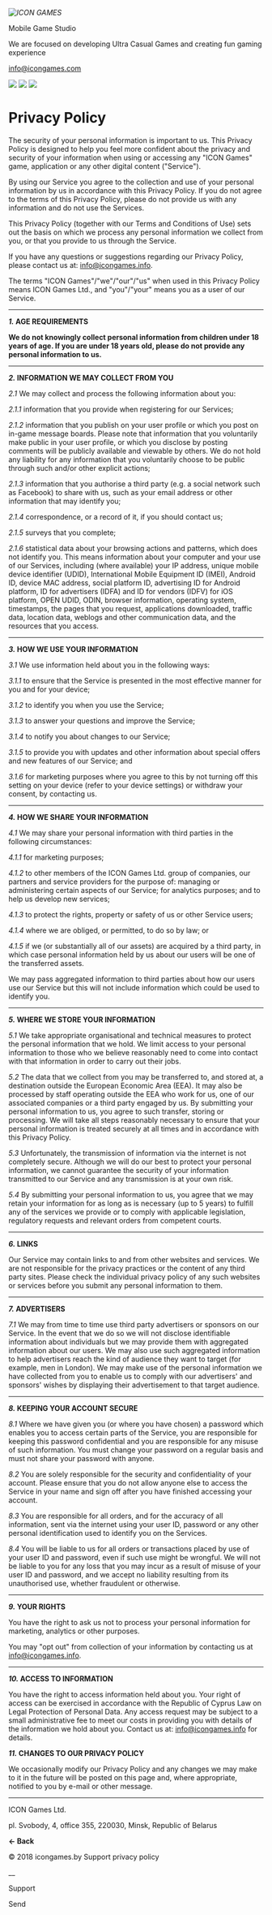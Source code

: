 _![ICON GAMES](i/logo3.png)_

Mobile Game Studio

We are focused on developing Ultra Casual Games and creating fun gaming
experience

info@icongames.com

![](i/soc-ig.png) ![](i/soc-fb.png) ![](i/soc-vk.png)

# Privacy Policy

The security of your personal information is important to us. This Privacy
Policy is designed to help you feel more confident about the privacy and
security of your information when using or accessing any "ICON Games" game,
application or any other digital content ("Service").

By using our Service you agree to the collection and use of your personal
information by us in accordance with this Privacy Policy. If you do not agree
to the terms of this Privacy Policy, please do not provide us with any
information and do not use the Services.

This Privacy Policy (together with our Terms and Conditions of Use) sets out
the basis on which we process any personal information we collect from you, or
that you provide to us through the Service.

If you have any questions or suggestions regarding our Privacy Policy, please
contact us at: info@icongames.info.

The terms "ICON Games"/"we"/"our"/"us" when used in this Privacy Policy means
ICON Games Ltd., and "you"/"your" means you as a user of our Service.

* * *

**_1._ AGE REQUIREMENTS**

**We do not knowingly collect personal information from children under 18
years of age. If you are under 18 years old, please do not provide any
personal information to us.**

* * *

**_2._ INFORMATION WE MAY COLLECT FROM YOU**

_2.1_ We may collect and process the following information about you:

_2.1.1_ information that you provide when registering for our Services;

_2.1.2_ information that you publish on your user profile or which you post on
in-game message boards. Please note that information that you voluntarily make
public in your user profile, or which you disclose by posting comments will be
publicly available and viewable by others. We do not hold any liability for
any information that you voluntarily choose to be public through such and/or
other explicit actions;

_2.1.3_ information that you authorise a third party (e.g. a social network
such as Facebook) to share with us, such as your email address or other
information that may identify you;

_2.1.4_ correspondence, or a record of it, if you should contact us;

_2.1.5_ surveys that you complete;

_2.1.6_ statistical data about your browsing actions and patterns, which does
not identify you. This means information about your computer and your use of
our Services, including (where available) your IP address, unique mobile
device identifier (UDID), International Mobile Equipment ID (IMEI), Android
ID, device MAC address, social platform ID, advertising ID for Android
platform, ID for advertisers (IDFA) and ID for vendors (IDFV) for iOS
platform, OPEN UDID, ODIN, browser information, operating system, timestamps,
the pages that you request, applications downloaded, traffic data, location
data, weblogs and other communication data, and the resources that you access.

* * *

**_3._ HOW WE USE YOUR INFORMATION**

_3.1_ We use information held about you in the following ways:

_3.1.1_ to ensure that the Service is presented in the most effective manner
for you and for your device;

_3.1.2_ to identify you when you use the Service;

_3.1.3_ to answer your questions and improve the Service;

_3.1.4_ to notify you about changes to our Service;

_3.1.5_ to provide you with updates and other information about special offers
and new features of our Service; and

_3.1.6_ for marketing purposes where you agree to this by not turning off this
setting on your device (refer to your device settings) or withdraw your
consent, by contacting us.

* * *

**_4._ HOW WE SHARE YOUR INFORMATION**

_4.1_ We may share your personal information with third parties in the
following circumstances:

_4.1.1_ for marketing purposes;

_4.1.2_ to other members of the ICON Games Ltd. group of companies, our
partners and service providers for the purpose of: managing or administering
certain aspects of our Service; for analytics purposes; and to help us develop
new services;

_4.1.3_ to protect the rights, property or safety of us or other Service
users;

_4.1.4_ where we are obliged, or permitted, to do so by law; or

_4.1.5_ if we (or substantially all of our assets) are acquired by a third
party, in which case personal information held by us about our users will be
one of the transferred assets.

We may pass aggregated information to third parties about how our users use
our Service but this will not include information which could be used to
identify you.

* * *

**_5._ WHERE WE STORE YOUR INFORMATION**

_5.1_ We take appropriate organisational and technical measures to protect the
personal information that we hold. We limit access to your personal
information to those who we believe reasonably need to come into contact with
that information in order to carry out their jobs.

_5.2_ The data that we collect from you may be transferred to, and stored at,
a destination outside the European Economic Area (EEA). It may also be
processed by staff operating outside the EEA who work for us, one of our
associated companies or a third party engaged by us.  By submitting your
personal information to us, you agree to such transfer, storing or processing.
We will take all steps reasonably necessary to ensure that your personal
information is treated securely at all times and in accordance with this
Privacy Policy.

_5.3_ Unfortunately, the transmission of information via the internet is not
completely secure. Although we will do our best to protect your personal
information, we cannot guarantee the security of your information transmitted
to our Service and any transmission is at your own risk.

_5.4_ By submitting your personal information to us, you agree  that we may
retain your information for as long as is necessary (up to 5 years) to fulfill
any of the services we provide or to comply with applicable legislation,
regulatory requests and relevant orders from competent courts.

* * *

**_6._ LINKS**

Our Service may contain links to and from other websites and services. We are
not responsible for the privacy practices or the content of any third party
sites. Please check the individual privacy policy of any such websites or
services before you submit any personal information to them.

* * *

**_7._ ADVERTISERS**

_7.1_ We may from time to time use third party advertisers or sponsors on our
Service. In the event that we do so we will not disclose identifiable
information about individuals but we may provide them with aggregated
information about our users. We may also use such aggregated information to
help advertisers reach the kind of audience they want to target (for example,
men in London). We may make use of the personal information we have collected
from you to enable us to comply with our advertisers' and sponsors' wishes by
displaying their advertisement to that target audience.

* * *

**_8._ KEEPING YOUR ACCOUNT SECURE**

_8.1_ Where we have given you (or where you have chosen) a password which
enables you to access certain parts of the Service, you are responsible for
keeping this password confidential and you are responsible for any misuse of
such information. You must change your password on a regular basis and must
not share your password with anyone.

_8.2_ You are solely responsible for the security and confidentiality of your
account. Please ensure that you do not allow anyone else to access the Service
in your name and sign off after you have finished accessing your account.

_8.3_ You are responsible for all orders, and for the accuracy of all
information, sent via the internet using your user ID, password or any other
personal identification used to identify you on the Services.

_8.4_ You will be liable to us for all orders or transactions placed by use of
your user ID and password, even if such use might be wrongful. We will not be
liable to you for any loss that you may incur as a result of misuse of your
user ID and password, and we accept no liability resulting from its
unauthorised use, whether fraudulent or otherwise.

* * *

**_9._ YOUR RIGHTS**

You have the right to ask us not to process your personal information for
marketing, analytics or other purposes.

You may "opt out" from collection of your information by contacting us at
info@icongames.info.

* * *

**_10._ ACCESS TO INFORMATION**

You have the right to access information held about you. Your right of access
can be exercised in accordance with the Republic of Cyprus Law on Legal
Protection of Personal Data. Any access request may be subject to a small
administrative fee to meet our costs in providing you with details of the
information we hold about you. Contact us at: info@icongames.info for details.

**_11._ CHANGES TO OUR PRIVACY POLICY**

We occasionally modify our Privacy Policy and any changes we may make to it in
the future will be posted on this page and, where appropriate, notified to you
by e-mail or other message.

* * *

ICON Games Ltd.

pl. Svobody, 4, office 355, 220030, Minsk, Republic of Belarus

  
**← Back**  

© 2018 icongames.by Support privacy policy

__

Support

Send


